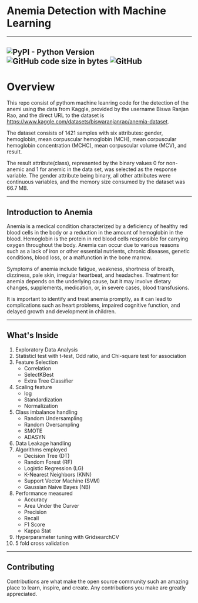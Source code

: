 # Anemia Detection with Machine Learning
---
![PyPI - Python Version](https://img.shields.io/pypi/pyversions/clang) ![GitHub code size in bytes](https://img.shields.io/github/languages/code-size/maladeep/anemia-detection-with-machine-learning)  ![GitHub](https://img.shields.io/github/license/maladeep/anemia-detection-with-machine-learning)
----
# Overview
This repo consist of pythom machine leanring code for the detection of the anemi using the data from Kaggle, provided by the username Biswa Ranjan Rao, and the direct URL to the dataset is https://www.kaggle.com/datasets/biswaranjanrao/anemia-dataset.

The dataset consists of 1421 samples with six attributes: gender, hemoglobin, mean corpuscular hemoglobin (MCH), mean corpuscular hemoglobin concentration (MCHC), mean corpuscular volume (MCV), and result.

The result attribute(class), represented by the binary values 0 for non-anemic and 1 for anemic in the data set, was selected as the response variable. The gender attribute being binary, all other attributes were continuous variables, and the memory size consumed by the dataset was 66.7 MB.

---

## Introduction to Anemia
Anemia is a medical condition characterized by a deficiency of healthy red blood cells in the body or a reduction in the amount of hemoglobin in the blood. Hemoglobin is the protein in red blood cells responsible for carrying oxygen throughout the body. Anemia can occur due to various reasons such as a lack of iron or other essential nutrients, chronic diseases, genetic conditions, blood loss, or a malfunction in the bone marrow.

Symptoms of anemia include fatigue, weakness, shortness of breath, dizziness, pale skin, irregular heartbeat, and headaches. Treatment for anemia depends on the underlying cause, but it may involve dietary changes, supplements, medication, or, in severe cases, blood transfusions.

It is important to identify and treat anemia promptly, as it can lead to complications such as heart problems, impaired cognitive function, and delayed growth and development in children.

---

## What's Inside
1. Exploratory Data Analysis
2. Statisticl test with t-test, Odd ratio, and Chi-square test for association
3. Feature Selection
   * Correlation
   * SelectKBest 
   * Extra Tree Classifier
4. Scaling feature
   * log 
   * Standardization
   * Normalization
5. Class imbalance handling
   *  Random Undersampling
   *  Random Oversampling
   *  SMOTE
   *  ADASYN
6. Data Leakage handling
7. Algorithms employed
   * Decision Tree (DT)
   * Random Forest (RF)
   * Logistic Regression (LG)
   * K-Nearest Neighbors (KNN)
   * Support Vector Machine (SVM)
   * Gaussian Naive Bayes (NB)
8. Performance measured
   * Accuracy
   * Area Under the Curver
   * Precision
   * Recall
   * F1 Score
   * Kappa Stat
9. Hyperparameter tuning with GridsearchCV
10. 5 fold cross validation

---
## Contributing

Contributions are what make the open source community such an amazing place to learn, inspire, and create. Any contributions you make are greatly appreciated.
